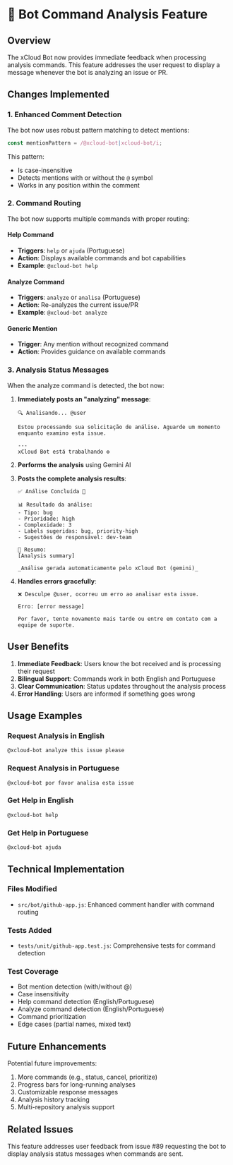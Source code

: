 # 🤖 Bot Command Analysis Feature

## Overview

The xCloud Bot now provides immediate feedback when processing analysis commands. This feature addresses the user request to display a message whenever the bot is analyzing an issue or PR.

## Changes Implemented

### 1. Enhanced Comment Detection

The bot now uses robust pattern matching to detect mentions:
```javascript
const mentionPattern = /@xcloud-bot|xcloud-bot/i;
```

This pattern:
- Is case-insensitive
- Detects mentions with or without the `@` symbol
- Works in any position within the comment

### 2. Command Routing

The bot now supports multiple commands with proper routing:

#### Help Command
- **Triggers**: `help` or `ajuda` (Portuguese)
- **Action**: Displays available commands and bot capabilities
- **Example**: `@xcloud-bot help`

#### Analyze Command
- **Triggers**: `analyze` or `analisa` (Portuguese)
- **Action**: Re-analyzes the current issue/PR
- **Example**: `@xcloud-bot analyze`

#### Generic Mention
- **Trigger**: Any mention without recognized command
- **Action**: Provides guidance on available commands

### 3. Analysis Status Messages

When the analyze command is detected, the bot now:

1. **Immediately posts an "analyzing" message**:
   ```
   🔍 Analisando... @user
   
   Estou processando sua solicitação de análise. Aguarde um momento enquanto examino esta issue.
   
   ---
   xCloud Bot está trabalhando ⚙️
   ```

2. **Performs the analysis** using Gemini AI

3. **Posts the complete analysis results**:
   ```
   ✅ Análise Concluída 🤖
   
   📊 Resultado da análise:
   - Tipo: bug
   - Prioridade: high
   - Complexidade: 3
   - Labels sugeridas: bug, priority-high
   - Sugestões de responsável: dev-team
   
   📝 Resumo:
   [Analysis summary]
   
   _Análise gerada automaticamente pelo xCloud Bot (gemini)_
   ```

4. **Handles errors gracefully**:
   ```
   ❌ Desculpe @user, ocorreu um erro ao analisar esta issue.
   
   Erro: [error message]
   
   Por favor, tente novamente mais tarde ou entre em contato com a equipe de suporte.
   ```

## User Benefits

1. **Immediate Feedback**: Users know the bot received and is processing their request
2. **Bilingual Support**: Commands work in both English and Portuguese
3. **Clear Communication**: Status updates throughout the analysis process
4. **Error Handling**: Users are informed if something goes wrong

## Usage Examples

### Request Analysis in English
```
@xcloud-bot analyze this issue please
```

### Request Analysis in Portuguese
```
@xcloud-bot por favor analisa esta issue
```

### Get Help in English
```
@xcloud-bot help
```

### Get Help in Portuguese
```
@xcloud-bot ajuda
```

## Technical Implementation

### Files Modified
- `src/bot/github-app.js`: Enhanced comment handler with command routing

### Tests Added
- `tests/unit/github-app.test.js`: Comprehensive tests for command detection

### Test Coverage
- Bot mention detection (with/without @)
- Case insensitivity
- Help command detection (English/Portuguese)
- Analyze command detection (English/Portuguese)
- Command prioritization
- Edge cases (partial names, mixed text)

## Future Enhancements

Potential future improvements:
1. More commands (e.g., status, cancel, prioritize)
2. Progress bars for long-running analyses
3. Customizable response messages
4. Analysis history tracking
5. Multi-repository analysis support

## Related Issues

This feature addresses user feedback from issue #89 requesting the bot to display analysis status messages when commands are sent.
